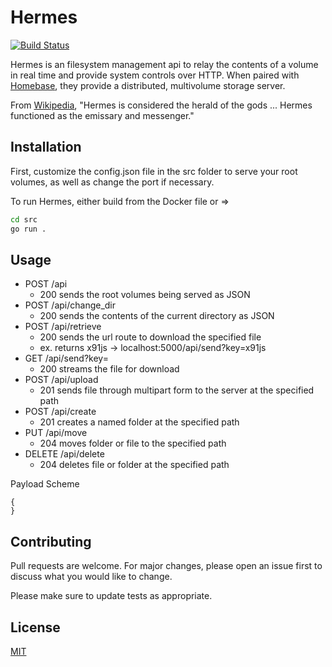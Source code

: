 # Hermes

[![Build Status](https://travis-ci.com/paulmj7/hermes.svg?branch=master)](https://travis-ci.com/paulmj7/hermes)

Hermes is an filesystem management api to relay the contents of a volume in real time and provide system controls over HTTP. When paired with [Homebase](https://github.com/paulmj7/homebase), they provide a distributed, multivolume storage server.

From [Wikipedia](https://en.wikipedia.org/wiki/Hermes), "Hermes is considered the herald of the gods ... Hermes functioned as the emissary and messenger."

## Installation

First, customize the config.json file in the src folder to serve your root volumes, as well as change the port if necessary.

To run Hermes, either build from the Docker file or =>
```bash
cd src
go run .
```

## Usage

- POST /api
  - 200 sends the root volumes being served as JSON
- POST /api/change_dir
  - 200 sends the contents of the current directory as JSON
- POST /api/retrieve
  - 200 sends the url route to download the specified file
  - ex. returns x91js -> localhost:5000/api/send?key=x91js
- GET /api/send?key=
  - 200 streams the file for download
- POST /api/upload
  - 201 sends file through multipart form to the server at the specified path
- POST /api/create
  - 201 creates a named folder at the specified path
- PUT /api/move
  - 204 moves folder or file to the specified path
- DELETE /api/delete
  - 204 deletes file or folder at the specified path

Payload Scheme
```
{
}
```

## Contributing
Pull requests are welcome. For major changes, please open an issue first to discuss what you would like to change.

Please make sure to update tests as appropriate.

## License
[MIT](https://github.com/paulmj7/hermes/blob/master/LICENSE)
